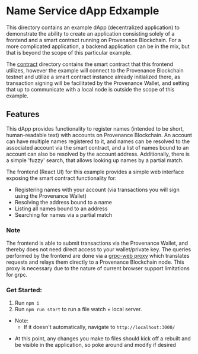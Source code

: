 # Name Service dApp Edxample

This directory contains an example dApp (decentralized application) to demonstrate the ability to create an application
consisting solely of a frontend and a smart contract running on Provenance Blockchain. For a more complicated application,
a backend application can be in the mix, but that is beyond the scope of this particular example.

The [contract](./contract/) directory contains the smart contract that this frontend utilizes, however the example will
connect to the Provenance Blockchain testnet and utilize a smart contract instance already initialized there, as transaction
signing will be facilitated by the Provenance Wallet, and setting that up to communicate with a local node is outside
the scope of this example.

## Features
This dApp provides functionality to register names (intended to be short, human-readable text) with accounts on Provenance Blockchain.
An account can have multiple names registered to it, and names can be resolved to the associated account via the smart contract, and a list of names
bound to an account can also be resolved by the account address. Additionally, there is a simple 'fuzzy' search, that allows looking up names by a partial
match.

The frontend (React UI) for this example provides a simple web interface exposing the smart contract functionality for:
* Registering names with your account (via transactions you will sign using the Provenance Wallet)
* Resolving the address bound to a name
* Listing all names bound to an address
* Searching for names via a partial match

### Note
The frontend is able to submit transactions via the Provenance Wallet, and thereby does not need direct access to your wallet/private key. The queries performed by the frontend are done via a [grpc-web proxy](https://github.com/grpc/grpc-web#proxy-interoperability) which translates requests and relays them directly to a Provenance Blockchain node. This proxy is necessary due to the nature of current browser support limitations for grpc.

### Get Started:

1) Run `npm i`
2) Run `npm run start` to run a file watch + local server.
  - Note:
    - If it doesn't automatically, navigate to `http://localhost:3000/`

* At this point, any changes you make to files should kick off a rebuilt and be visible in the application, so poke around and modify if desired